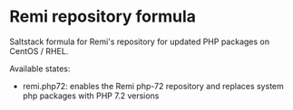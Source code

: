 # Remi repository formula
Saltstack formula for Remi's repository for updated PHP packages on CentOS / RHEL.

Available states:
- remi.php72: enables the Remi php-72 repository and replaces system php packages with PHP 7.2 versions

